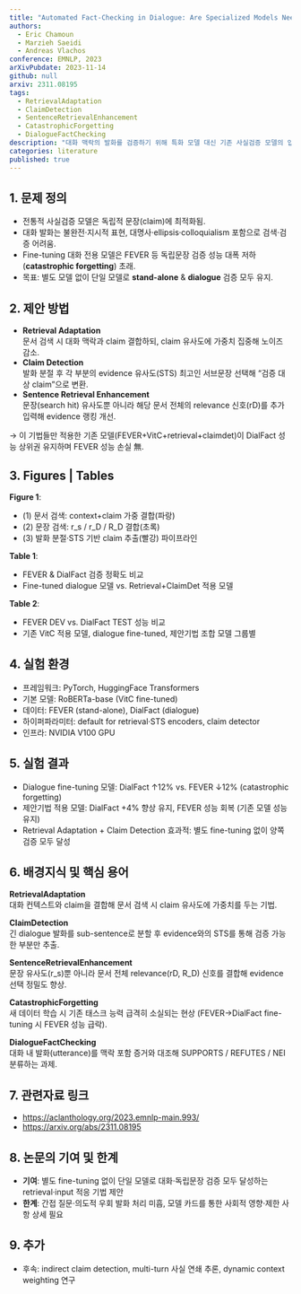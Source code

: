 ```yaml
---
title: "Automated Fact-Checking in Dialogue: Are Specialized Models Needed?"
authors:
  - Eric Chamoun
  - Marzieh Saeidi
  - Andreas Vlachos
conference: EMNLP, 2023
arXivPubdate: 2023-11-14
github: null
arxiv: 2311.08195
tags: 
  - RetrievalAdaptation
  - ClaimDetection
  - SentenceRetrievalEnhancement
  - CatastrophicForgetting
  - DialogueFactChecking
description: "대화 맥락의 발화를 검증하기 위해 특화 모델 대신 기존 사실검증 모델의 입력·검색 단을 적응시키는 기법 제안"
categories: literature
published: true
---
```


## 1. 문제 정의
- 전통적 사실검증 모델은 독립적 문장(claim)에 최적화됨.  
- 대화 발화는 불완전·지시적 표현, 대명사·ellipsis·colloquialism 포함으로 검색·검증 어려움.  
- Fine-tuning 대화 전용 모델은 FEVER 등 독립문장 검증 성능 대폭 저하(**catastrophic forgetting**) 초래.  
- 목표: 별도 모델 없이 단일 모델로 **stand-alone** & **dialogue** 검증 모두 유지.

## 2. 제안 방법
- **Retrieval Adaptation**  
  문서 검색 시 대화 맥락과 claim 결합하되, claim 유사도에 가중치 집중해 노이즈 감소.  
- **Claim Detection**  
  발화 분절 후 각 부분의 evidence 유사도(STS) 최고인 서브문장 선택해 “검증 대상 claim”으로 변환.  
- **Sentence Retrieval Enhancement**  
  문장(search hit) 유사도뿐 아니라 해당 문서 전체의 relevance 신호(rD)를 추가 입력해 evidence 랭킹 개선.  

→ 이 기법들만 적용한 기존 모델(FEVER+VitC+retrieval+claimdet)이 DialFact 성능 상위권 유지하며 FEVER 성능 손실 無.

## 3. Figures | Tables

**Figure 1**:  
- (1) 문서 검색: context+claim 가중 결합(파랑)  
- (2) 문장 검색: r_s / r_D / R_D 결합(초록)  
- (3) 발화 분절·STS 기반 claim 추출(빨강) 파이프라인

**Table 1**:  
- FEVER & DialFact 검증 정확도 비교  
- Fine-tuned dialogue 모델 vs. Retrieval+ClaimDet 적용 모델

**Table 2**:  
- FEVER DEV vs. DialFact TEST 성능 비교  
- 기존 VitC 적용 모델, dialogue fine-tuned, 제안기법 조합 모델 그룹별

## 4. 실험 환경
- 프레임워크: PyTorch, HuggingFace Transformers  
- 기본 모델: RoBERTa-base (VitC fine-tuned)  
- 데이터: FEVER (stand-alone), DialFact (dialogue)  
- 하이퍼파라미터: default for retrieval·STS encoders, claim detector  
- 인프라: NVIDIA V100 GPU

## 5. 실험 결과
- Dialogue fine-tuning 모델: DialFact ↑12% vs. FEVER ↓12% (catastrophic forgetting)  
- 제안기법 적용 모델: DialFact +4% 향상 유지, FEVER 성능 회복 (기존 모델 성능 유지)  
- Retrieval Adaptation + Claim Detection 효과적: 별도 fine-tuning 없이 양쪽 검증 모두 달성

## 6. 배경지식 및 핵심 용어

**RetrievalAdaptation**  
대화 컨텍스트와 claim을 결합해 문서 검색 시 claim 유사도에 가중치를 두는 기법.  

**ClaimDetection**  
긴 dialogue 발화를 sub-sentence로 분할 후 evidence와의 STS를 통해 검증 가능한 부분만 추출.  

**SentenceRetrievalEnhancement**  
문장 유사도(r_s)뿐 아니라 문서 전체 relevance(rD, R_D) 신호를 결합해 evidence 선택 정밀도 향상.  

**CatastrophicForgetting**  
새 데이터 학습 시 기존 태스크 능력 급격히 소실되는 현상 (FEVER→DialFact fine-tuning 시 FEVER 성능 급락).  

**DialogueFactChecking**  
대화 내 발화(utterance)를 맥락 포함 증거와 대조해 SUPPORTS / REFUTES / NEI 분류하는 과제.

## 7. 관련자료 링크
- https://aclanthology.org/2023.emnlp-main.993/  
- https://arxiv.org/abs/2311.08195  

## 8. 논문의 기여 및 한계
- **기여**: 별도 fine-tuning 없이 단일 모델로 대화·독립문장 검증 모두 달성하는 retrieval·input 적응 기법 제안  
- **한계**: 간접 질문·의도적 우회 발화 처리 미흡, 모델 카드를 통한 사회적 영향·제한 사항 상세 필요

## 9. 추가
- 후속: indirect claim detection, multi-turn 사실 연쇄 추론, dynamic context weighting 연구
